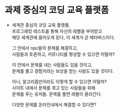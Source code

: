 # 과제 중심의 코딩 교육 플랫폼    
* 세계관 중심의 코딩 교육 플랫폼.    
  프로그래밍 테스트를 통해 자신의 레벨을 부여받고    
  해당 세계관에 들어오게 된다, 이 세계가 곧 메타버스이다.    
  
  그 안에서 npc들의 문제를 해결하고,      
  사람들과 토론하고, 커뮤니티를 형성할 수 있으면 어떨까?    
  
  이 안에서 문제를 내는 사람들도 있을 것이고,    
  문제를 풀고 경험치라는 보상을 받는 사람도 있을 것이다.    
  
  아니, 알고리즘만이라도 이렇게 할 수 있으면 어떨까?    
  사이트 내에서 문제를 겪고 있는 사람들을 위해    
  문제를 푸는 유저들. 문제를 풀면 레벨이 올라간다.    
  
  다양한 문제를 온라인내에서 해결할 수 있다면?     
  
  
